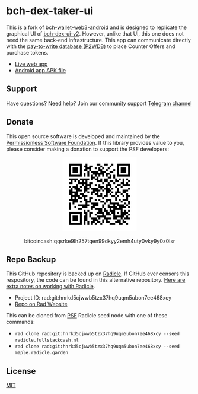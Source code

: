 # bch-dex-taker-ui
This is a fork of [bch-wallet-web3-android](https://github.com/Permissionless-Software-Foundation/bch-wallet-web3-android) and is designed to replicate the graphical UI of [bch-dex-ui-v2](https://github.com/Permissionless-Software-Foundation/bch-dex-ui-v2). However, unlike that UI, this one does not need the same back-end infrastructure. This app can communicate directly with the [pay-to-write database (P2WDB)](https://p2wdb.com) to place Counter Offers and purchase tokens.

- [Live web app](https://permissionless-software-foundation.github.io/bch-dex-taker-ui/)
- [Android app APK file](./android/apk/bch-dex-taker.apk)

## Support

Have questions? Need help? Join our community support
[Telegram channel](https://t.me/bch_js_toolkit)

## Donate

This open source software is developed and maintained by the [Permissionless Software Foundation](https://psfoundation.cash). If this library provides value to you, please consider making a donation to support the PSF developers:

<div align="center">
<img src="./img/donation-qr.png" />
<p>bitcoincash:qqsrke9lh257tqen99dkyy2emh4uty0vky9y0z0lsr</p>
</div>


## Repo Backup
This GitHub repository is backed up on [Radicle](https://radicle.network/get-started.html). If GitHub ever censors this respository, the code can be found in this alternative repository. [Here are extra notes on working with Radicle](https://christroutner.github.io/trouts-blog/docs/censorship/radicle).

- Project ID: rad:git:hnrkd5cjwwb5tzx37hq9uqm5ubon7ee468xcy
- [Repo on Rad Website](https://app.radicle.network/seeds/maple.radicle.garden/rad:git:hnrkd5cjwwb5tzx37hq9uqm5ubon7ee468xcy/remotes/hyyycncbn9qzqmobnhjq9rry6t4mbjiadzjoyhaknzxjcz3cxkpfpc)

This can be cloned from [PSF](https://psfoundation.info) Radicle seed node with one of these commands:
- `rad clone rad:git:hnrkd5cjwwb5tzx37hq9uqm5ubon7ee468xcy --seed radicle.fullstackcash.nl`
- `rad clone rad:git:hnrkd5cjwwb5tzx37hq9uqm5ubon7ee468xcy --seed maple.radicle.garden`

## License
[MIT](./LICENSE.md)
